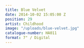 ```yaml
---
title: Blue Velvet
date: 2014-10-02 15:05:00 Z
position: 29
artist: Childhood
image: "/uploads/blue-velvet.jpg"
catalogue-number: HA011
format: 7" / Digital
---
```


